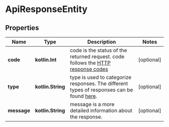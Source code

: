 
# ApiResponseEntity

## Properties
Name | Type | Description | Notes
------------ | ------------- | ------------- | -------------
**code** | **kotlin.Int** | code is the status of the returned request. code follows the [HTTP response codes](https://developer.mozilla.org/en-US/docs/Web/HTTP/Status) |  [optional]
**type** | **kotlin.String** | type is used to categorize responses. The different types of responses can be found [here](https://developer.mozilla.org/en-US/docs/Web/HTTP/Status). |  [optional]
**message** | **kotlin.String** | message is a more detailed information about the response. |  [optional]



